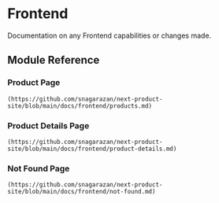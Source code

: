 # Frontend

Documentation on any Frontend capabilities or changes made.

## Module Reference

### Product Page

    (https://github.com/snagarazan/next-product-site/blob/main/docs/frontend/products.md)

### Product Details Page

    (https://github.com/snagarazan/next-product-site/blob/main/docs/frontend/product-details.md)

### Not Found Page

    (https://github.com/snagarazan/next-product-site/blob/main/docs/frontend/not-found.md)
